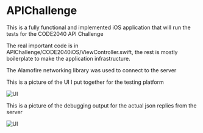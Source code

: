 APIChallenge
============

This is a fully functional and implemented iOS application that will run the tests for the CODE2040 API Challenge

The real important code is in APIChallenge/CODE2040iOS/ViewController.swift, the rest is mostly boilerplate to make the application infrastructure.

The Alamofire networking library was used to connect to the server

This is a picture of the UI I put together for the testing platform

![UI](http://imgur.com/8JDf5U6.png "Screenshot")

This is a picture of the debugging output for the actual json replies from the server

![UI](http://i.imgur.com/19ZB4Sg.png "Screenshot")
